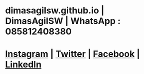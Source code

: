 # dimasagilsw.github.io | DimasAgilSW | WhatsApp : 085812408380 
# <a href="https://www.instagram.com/dimasagil_sw/" target="blank">Instagram</a> | <a href="" target="blank">Twitter</a> | <a href="https://www.facebook.com/dimasagil.satriowibowo.3/" target="blank">Facebook</a> | <a href="https://www.linkedin.com/in/dimas-agil-satrio-wibowo-18a868198/" target="blank">LinkedIn</a>
